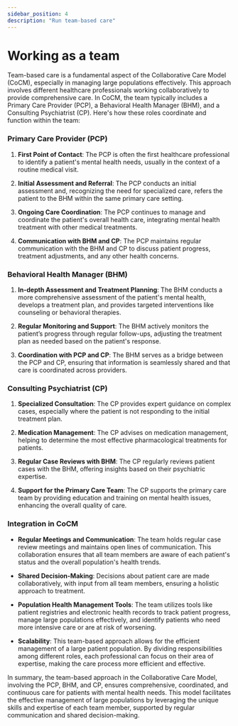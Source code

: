 ```yaml
---
sidebar_position: 4
description: "Run team-based care"
---
```


# Working as a team

Team-based care is a fundamental aspect of the Collaborative Care Model (CoCM), especially in managing large populations effectively. This approach involves different healthcare professionals working collaboratively to provide comprehensive care. In CoCM, the team typically includes a Primary Care Provider (PCP), a Behavioral Health Manager (BHM), and a Consulting Psychiatrist (CP). Here's how these roles coordinate and function within the team:

### Primary Care Provider (PCP)

1. **First Point of Contact**: The PCP is often the first healthcare professional to identify a patient's mental health needs, usually in the context of a routine medical visit.

2. **Initial Assessment and Referral**: The PCP conducts an initial assessment and, recognizing the need for specialized care, refers the patient to the BHM within the same primary care setting.

3. **Ongoing Care Coordination**: The PCP continues to manage and coordinate the patient's overall health care, integrating mental health treatment with other medical treatments.

4. **Communication with BHM and CP**: The PCP maintains regular communication with the BHM and CP to discuss patient progress, treatment adjustments, and any other health concerns.

### Behavioral Health Manager (BHM)

1. **In-depth Assessment and Treatment Planning**: The BHM conducts a more comprehensive assessment of the patient's mental health, develops a treatment plan, and provides targeted interventions like counseling or behavioral therapies.

2. **Regular Monitoring and Support**: The BHM actively monitors the patient’s progress through regular follow-ups, adjusting the treatment plan as needed based on the patient's response.

3. **Coordination with PCP and CP**: The BHM serves as a bridge between the PCP and CP, ensuring that information is seamlessly shared and that care is coordinated across providers.

### Consulting Psychiatrist (CP)

1. **Specialized Consultation**: The CP provides expert guidance on complex cases, especially where the patient is not responding to the initial treatment plan.

2. **Medication Management**: The CP advises on medication management, helping to determine the most effective pharmacological treatments for patients.

3. **Regular Case Reviews with BHM**: The CP regularly reviews patient cases with the BHM, offering insights based on their psychiatric expertise.

4. **Support for the Primary Care Team**: The CP supports the primary care team by providing education and training on mental health issues, enhancing the overall quality of care.

### Integration in CoCM

- **Regular Meetings and Communication**: The team holds regular case review meetings and maintains open lines of communication. This collaboration ensures that all team members are aware of each patient's status and the overall population's health trends.

- **Shared Decision-Making**: Decisions about patient care are made collaboratively, with input from all team members, ensuring a holistic approach to treatment.

- **Population Health Management Tools**: The team utilizes tools like patient registries and electronic health records to track patient progress, manage large populations effectively, and identify patients who need more intensive care or are at risk of worsening.

- **Scalability**: This team-based approach allows for the efficient management of a large patient population. By dividing responsibilities among different roles, each professional can focus on their area of expertise, making the care process more efficient and effective.

In summary, the team-based approach in the Collaborative Care Model, involving the PCP, BHM, and CP, ensures comprehensive, coordinated, and continuous care for patients with mental health needs. This model facilitates the effective management of large populations by leveraging the unique skills and expertise of each team member, supported by regular communication and shared decision-making.